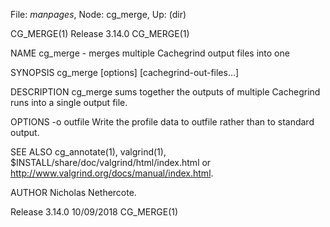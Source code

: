 File: *manpages*,  Node: cg_merge,  Up: (dir)

CG_MERGE(1)                     Release 3.14.0                     CG_MERGE(1)



NAME
       cg_merge - merges multiple Cachegrind output files into one

SYNOPSIS
       cg_merge [options] [cachegrind-out-files...]

DESCRIPTION
       cg_merge sums together the outputs of multiple Cachegrind runs into a
       single output file.

OPTIONS
       -o outfile
           Write the profile data to outfile rather than to standard output.

SEE ALSO
       cg_annotate(1), valgrind(1),
       $INSTALL/share/doc/valgrind/html/index.html or
       http://www.valgrind.org/docs/manual/index.html.

AUTHOR
       Nicholas Nethercote.



Release 3.14.0                    10/09/2018                       CG_MERGE(1)
